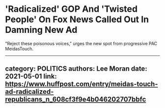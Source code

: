 # 'Radicalized' GOP And 'Twisted People' On Fox News Called Out In Damning New Ad

"Reject these poisonous voices," urges the new spot from progressive PAC MeidasTouch.

---
category: POLITICS
authors: Lee Moran
date: 2021-05-01
link: https://www.huffpost.com/entry/meidas-touch-ad-radicalized-republicans_n_608cf3f9e4b046202707bbfc
---
